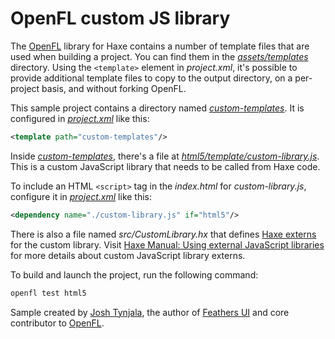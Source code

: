 # OpenFL custom JS library

The [OpenFL](https://openfl.org) library for Haxe contains a number of template files that are used when building a project. You can find them in the [_assets/templates_](https://github.com/openfl/openfl/tree/develop/assets/templates) directory. Using the `<template>` element in _project.xml_, it's possible to provide additional template files to copy to the output directory, on a per-project basis, and without forking OpenFL.

This sample project contains a directory named [_custom-templates_](https://github.com/joshtynjala/openfl-custom-js-library-sample/tree/main/custom-templates). It is configured in [_project.xml_](https://github.com/joshtynjala/openfl-custom-js-library-sample/tree/main/project.xml) like this:

```xml
<template path="custom-templates"/>
```

Inside [_custom-templates_](https://github.com/joshtynjala/openfl-custom-js-library-sample/tree/main/custom-templates), there's a file at [_html5/template/custom-library.js_](https://github.com/joshtynjala/openfl-custom-js-library-sample/tree/main/custom-templates/html5/template/custom-library.js). This is a custom JavaScript library that needs to be called from Haxe code.

To include an HTML `<script>` tag in the _index.html_ for _custom-library.js_, configure it in [_project.xml_](https://github.com/joshtynjala/openfl-custom-js-library-sample/tree/main/project.xml) like this:

```xml
<dependency name="./custom-library.js" if="html5"/>
```

There is also a file named _src/CustomLibrary.hx_ that defines [Haxe externs](https://haxe.org/manual/lf-externs.html) for the custom library. Visit [Haxe Manual: Using external JavaScript libraries](https://haxe.org/manual/target-javascript-external-libraries.html) for more details about custom JavaScript library externs.

To build and launch the project, run the following command:

```sh
openfl test html5
```

Sample created by [Josh Tynjala](https://github.com/sponsors/joshtynjala), the author of [Feathers UI](https://feathersui.com/) and core contributor to [OpenFL](https://openfl.org/).
